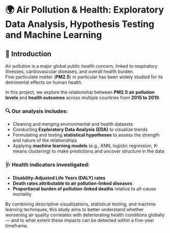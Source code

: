 # 🌍 Air Pollution & Health: Exploratory Data Analysis, Hypothesis Testing and Machine Learning

## 📌 Introduction

Air pollution is a major global public health concern, linked to respiratory illnesses, cardiovascular diseases, and overall health burden.  
Fine particulate matter (**PM2.5**) in particular has been widely studied for its detrimental effects on human health.

In this project, we explore the relationship between **PM2.5 air pollution levels** and **health outcomes** across multiple countries from **2015 to 2019**.

### 🔍 Our analysis includes:
- Cleaning and merging environmental and health datasets
- Conducting **Exploratory Data Analysis (EDA)** to visualize trends
- Formulating and testing **statistical hypotheses** to assess the strength and nature of the relationships
- Applying **machine learning models** (e.g., KNN, logistic regression, K-means clustering) to make predictions and uncover structure in the data

### 🩺 Health indicators investigated:
- **Disability-Adjusted Life Years (DALY) rates**
- **Death rates attributable to air pollution-linked diseases**
- **Proportional burden of pollution-linked deaths** relative to all-cause mortality

By combining descriptive visualizations, statistical testing, and machine learning techniques, this study aims to better understand whether worsening air quality correlates with deteriorating health conditions globally — and to what extent these impacts can be detected within a five-year timeframe.
